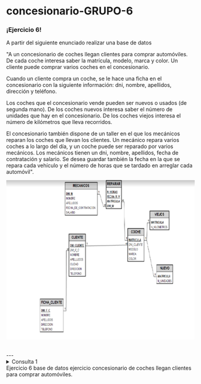 # concesionario-GRUPO-6
<p>

### ¡Ejercicio 6!

A partir del siguiente enunciado realizar una base de datos


"A un concesionario de coches llegan clientes para comprar automóviles. De cada coche interesa saber la matrícula, modelo, marca y color. Un cliente puede comprar varios coches en el concesionario. 

Cuando un cliente compra un coche, se le hace una ficha en el concesionario con la siguiente información: dni, nombre, apellidos, dirección y teléfono.

Los coches que el concesionario vende pueden ser nuevos o usados (de segunda mano). De los coches nuevos interesa saber el número de unidades que hay en el concesionario. De los coches viejos interesa el número de kilómetros que lleva recorridos.

El concesionario también dispone de un taller en el que los mecánicos reparan los coches que llevan los clientes. Un mecánico repara varios coches a lo largo del día, y un coche puede ser reparado por varios mecánicos. 
Los mecánicos tienen un dni, nombre, apellidos, fecha de contratación y salario. Se desea guardar también la fecha en la que se repara cada vehículo y el número de horas que se tardado en arreglar cada automóvil".


<div>
  <img src="grafica.JPG" alt="Ejercicio grafico num 6">
</div>

</p>
<br>
---
<details><summary>Consulta 1</summary>
<p>
# Mostrar Solo los cohces de la marca TOYOTA con su modelo y matricula
  ```SQL
SELECT coches.modelo,coches.marca,coches.matricula
 FROM ejercicio_6.coches WHERE MARCA='TOYOTA';
```
<div>
  <img src="grafica.JPG" alt="Ejercicio grafico num 6">
</div>
  
</p>
</details>
Ejercicio 6 base de datos ejercicio concesionario de coches llegan clientes para comprar automóviles.
